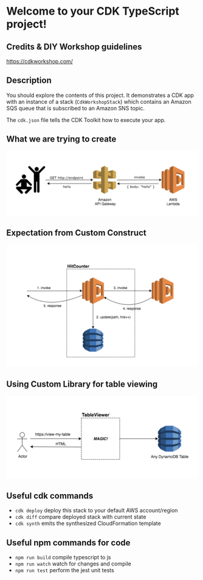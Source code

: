 # Welcome to your CDK TypeScript project!

## Credits & DIY Workshop guidelines
https://cdkworkshop.com/

## Description
You should explore the contents of this project. It demonstrates a CDK app with an instance of a stack (`CdkWorkshopStack`)
which contains an Amazon SQS queue that is subscribed to an Amazon SNS topic.

The `cdk.json` file tells the CDK Toolkit how to execute your app.

## What we are trying to create

![Overview](./diagrams/sample_workshop_project.png)

## Expectation from Custom Construct

![Custom Construct](./diagrams/Custom_construct_hitcounter.png)

## Using Custom Library for table viewing

![Custom Construct](./diagrams/using_third_party_construct.png)

## Useful cdk commands

 * `cdk deploy`      deploy this stack to your default AWS account/region
 * `cdk diff`        compare deployed stack with current state
 * `cdk synth`       emits the synthesized CloudFormation template

## Useful npm commands for code
 * `npm run build`   compile typescript to js
 * `npm run watch`   watch for changes and compile
 * `npm run test`    perform the jest unit tests
